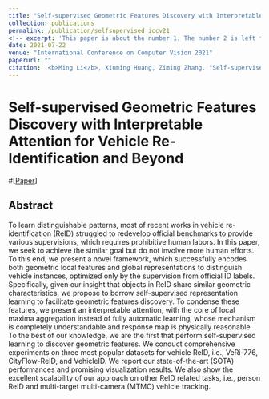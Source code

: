 ```yaml
---
title: "Self-supervised Geometric Features Discovery with Interpretable Attention for Vehicle Re-Identification and Beyond"
collection: publications
permalink: /publication/selfsupervised_iccv21
<!-- excerpt: 'This paper is about the number 1. The number 2 is left for future work.' -->
date: 2021-07-22
venue: "International Conference on Computer Vision 2021"
paperurl: ""
citation: '<b>Ming Li</b>, Xinming Huang, Ziming Zhang. "Self-supervised Geometric Features Discovery with Interpretable Attention for Vehicle Re-Identification and Beyond". <i>ICCV</i>. 2021.'
---
```

# Self-supervised Geometric Features Discovery with Interpretable Attention for Vehicle Re-Identification and Beyond

#[<a href="https://ming1993li.github.io/files/MM20_Lodo.pdf">Paper</a>]

## Abstract
To learn distinguishable patterns, most of recent works in vehicle re-identification (ReID) struggled to redevelop official benchmarks to provide various supervisions, which requires prohibitive human labors. In this paper, we seek to achieve the similar goal but do not involve more human efforts. To this end, we present a novel framework, which successfully encodes both geometric local features and global representations to distinguish vehicle instances, optimized only by the supervision from official ID labels. Specifically, given our insight that objects in ReID share similar geometric characteristics, we propose to borrow self-supervised representation learning to facilitate geometric features discovery. To condense these features, we present an interpretable attention, with the core of local maxima aggregation instead of fully automatic learning, whose mechanism is completely understandable and response map is physically reasonable. To the best of our knowledge, we are the first that perform self-supervised learning to discover geometric features. We conduct comprehensive experiments on three most popular datasets for vehicle ReID, i.e., VeRi-776, CityFlow-ReID, and VehicleID. We report our state-of-the-art (SOTA) performances and promising visualization results. We also show the excellent scalability of our approach on other ReID related tasks, i.e., person ReID and multi-target multi-camera (MTMC) vehicle tracking.
